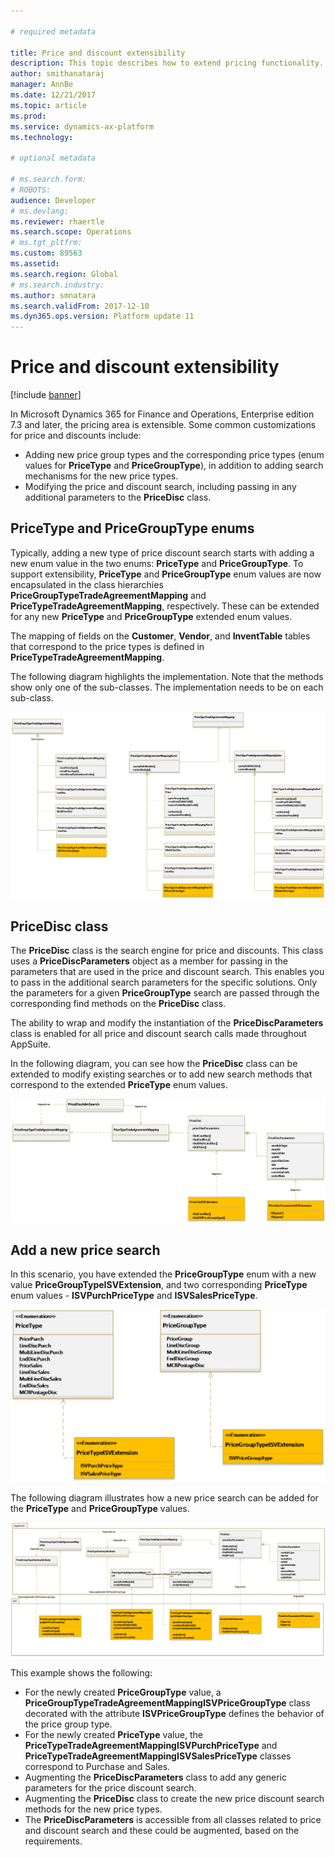 ```yaml
---

# required metadata

title: Price and discount extensibility
description: This topic describes how to extend pricing functionality.
author: smithanataraj
manager: AnnBe
ms.date: 12/21/2017
ms.topic: article
ms.prod: 
ms.service: dynamics-ax-platform
ms.technology: 

# optional metadata

# ms.search.form: 
# ROBOTS: 
audience: Developer
# ms.devlang: 
ms.reviewer: rhaertle
ms.search.scope: Operations
# ms.tgt_pltfrm: 
ms.custom: 89563
ms.assetid: 
ms.search.region: Global
# ms.search.industry: 
ms.author: smnatara
ms.search.validFrom: 2017-12-10
ms.dyn365.ops.version: Platform update 11
---
```


# Price and discount extensibility

[!include [banner](../includes/banner.md)]

In Microsoft Dynamics 365 for Finance and Operations, Enterprise edition 7.3 and later, the pricing area is extensible. Some common customizations for price and discounts include:
- Adding new price group types and the corresponding price types (enum values for **PriceType** and **PriceGroupType**), in addition to adding search mechanisms for the new price types.
- Modifying the price and discount search, including passing in any additional parameters to the **PriceDisc** class. 

## PriceType and PriceGroupType enums
Typically, adding a new type of price discount search starts with adding a new enum value in the two enums: **PriceType** and **PriceGroupType**. To support extensibility, **PriceType** and **PriceGroupType** enum values are now encapsulated in the class hierarchies **PriceGroupTypeTradeAgreementMapping** and **PriceTypeTradeAgreementMapping**, respectively. These can be extended for any new **PriceType** and **PriceGroupType** extended enum values.

The mapping of fields on the **Customer**, **Vendor**, and **InventTable** tables that  correspond to the price types is defined in **PriceTypeTradeAgreementMapping**. 

The following diagram highlights the implementation. Note that the methods show only one of the sub-classes. The implementation needs to be on each sub-class. 

![PriceGroupTypeTradeAgreementMapping](media/PricingFall20171.png)

## PriceDisc class

The **PriceDisc** class is the search engine for price and discounts. This class uses a **PriceDiscParameters** object as a member for passing in the parameters that are used in the price and discount search. This enables you to pass in the additional search parameters for the specific solutions. Only the parameters for a given **PriceGroupType** search are passed through the corresponding find methods on the **PriceDisc** class. 

The ability to wrap and modify the instantiation of the **PriceDiscParameters** class is enabled for all price and discount search calls made throughout AppSuite.

In the following diagram, you can see how the **PriceDisc** class can be extended to modify existing searches or to add new search methods that correspond to the extended **PriceType** enum values.

![PriceDiscClass](media/PricingFall20172.png)

## Add a new price search

In this scenario, you have extended the **PriceGroupType** enum with a new value **PriceGroupTypeISVExtension**, and two corresponding **PriceType** enum values - **ISVPurchPriceType** and **ISVSalesPriceType**. 

![WalkThrough1](media/PricingFall20173.png)

The following diagram illustrates how a new price search can be added for the **PriceType** and **PriceGroupType** values.

![WalkThrough2](media/PricingFall20174.png)

This example shows the following:

- For the newly created **PriceGroupType** value, a **PriceGroupTypeTradeAgreementMappingISVPriceGroupType** class decorated with the attribute **ISVPriceGroupType** defines the behavior of the price group type.
- For the newly created **PriceType** value, the **PriceTypeTradeAgreementMappingISVPurchPriceType** and **PriceTypeTradeAgreementMappingISVSalesPriceType** classes correspond to Purchase and Sales.
- Augmenting the **PriceDiscParameters** class to add any generic parameters for the price discount search.
- Augmenting the **PriceDisc** class to create the new price discount search methods for the new price types.
- The **PriceDiscParameters** is accessible from all classes related to price and discount search and these could be augmented, based on the requirements. 
